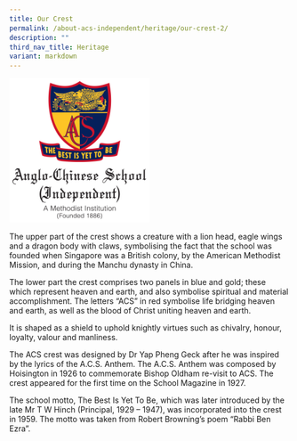 ```yaml
---
title: Our Crest
permalink: /about-acs-independent/heritage/our-crest-2/
description: ""
third_nav_title: Heritage
variant: markdown
---
```

<img src="/images/About%20ACS(I)/Heritage/Crest-2021.png" style="width:50%">


The upper part of the crest shows a creature with a lion head, eagle wings and a dragon&nbsp;body with claws, symbolising the fact that the school was founded when Singapore was&nbsp;a British colony, by the American Methodist Mission, and during the Manchu dynasty in&nbsp;China.

The lower part the crest comprises two panels in blue and gold; these which represent&nbsp;heaven and earth, and also symbolise spiritual and material accomplishment. The letters&nbsp;“ACS” in red symbolise life bridging heaven and earth, as well as the blood of Christ uniting&nbsp;heaven and earth.

It is shaped as a shield to uphold knightly virtues such as chivalry, honour, loyalty, valour&nbsp;and manliness.

The ACS crest was designed by Dr Yap Pheng Geck after he was inspired by the lyrics of the A.C.S. Anthem. The A.C.S. Anthem was composed by Hoisington in 1926 to commemorate Bishop Oldham re-visit to ACS. The crest appeared for the first time on the School Magazine in 1927.

The school motto, The Best Is Yet To Be, which was later introduced by the late Mr T W Hinch (Principal, 1929 – 1947), was incorporated into the crest in 1959. The motto was taken from Robert Browning’s poem “Rabbi Ben Ezra”.


